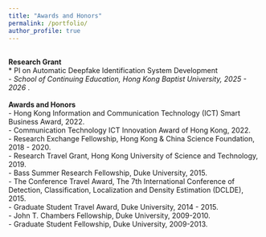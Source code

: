 ```yaml
---
title: "Awards and Honors"
permalink: /portfolio/
author_profile: true
---
```


<br>
<b> Research Grant </b> <br>
* PI on Automatic Deepfake Identification System Development  <br> 
- <i>  School of Continuing Education, Hong Kong Baptist University, 2025 - 2026 </i>. <br>

<br>
<b> Awards and Honors </b> <br> 
 - Hong Kong Information and Communication Technology (ICT) Smart Business Award, 2022. <br> 
 - Communication Technology ICT Innovation Award of Hong Kong, 2022. <br> 
 - Research Exchange Fellowship, Hong Kong & China Science Foundation, 2018 - 2020. <br> 
 - Research Travel Grant, Hong Kong University of Science and Technology, 2019. <br> 
 - Bass Summer Research Fellowship, Duke University, 2015. <br> 
 - The Conference Travel Award, The 7th International Conference of Detection, Classification, Localization and Density Estimation (DCLDE), 2015. <br> 
 - Graduate Student Travel Award, Duke University, 2014 - 2015. <br> 
 - John T. Chambers Fellowship, Duke University, 2009-2010. <br> 
 - Graduate Student Fellowship, Duke University, 2009-2013. <br> 



